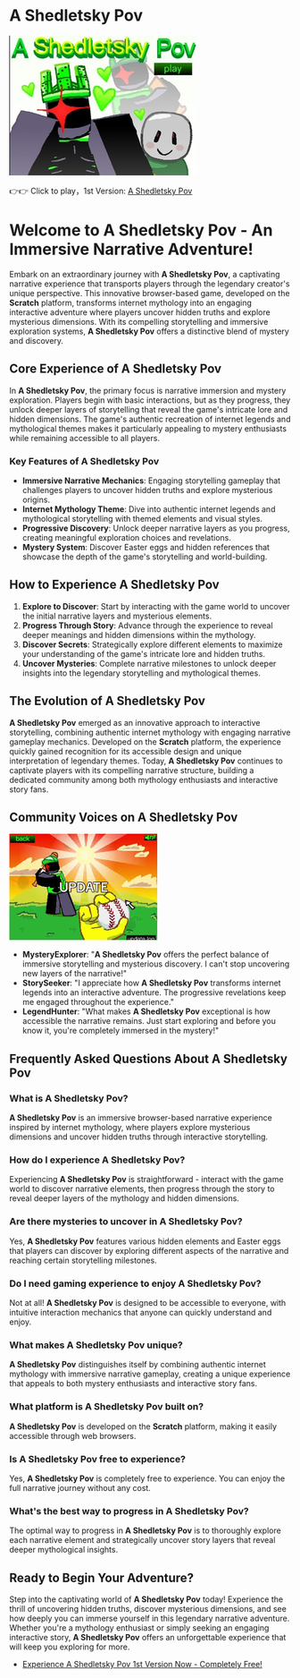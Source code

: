 # A Shedletsky Pov

![A Shedletsky Pov](https://raw.githubusercontent.com/A-Shedletsky-POV/.github/refs/heads/main/a-shedletsky-pov.jpg "A Shedletsky Pov")

👉👉 Click to play，1st Version: [A Shedletsky Pov](https://shedletskypov.com/ "A Shedletsky Pov")

# Welcome to A Shedletsky Pov - An Immersive Narrative Adventure!

Embark on an extraordinary journey with **A Shedletsky Pov**, a captivating narrative experience that transports players through the legendary creator's unique perspective. This innovative browser-based game, developed on the **Scratch** platform, transforms internet mythology into an engaging interactive adventure where players uncover hidden truths and explore mysterious dimensions. With its compelling storytelling and immersive exploration systems, **A Shedletsky Pov** offers a distinctive blend of mystery and discovery.

## Core Experience of A Shedletsky Pov

In **A Shedletsky Pov**, the primary focus is narrative immersion and mystery exploration. Players begin with basic interactions, but as they progress, they unlock deeper layers of storytelling that reveal the game's intricate lore and hidden dimensions. The game's authentic recreation of internet legends and mythological themes makes it particularly appealing to mystery enthusiasts while remaining accessible to all players.

### Key Features of A Shedletsky Pov

- **Immersive Narrative Mechanics**: Engaging storytelling gameplay that challenges players to uncover hidden truths and explore mysterious origins.
- **Internet Mythology Theme**: Dive into authentic internet legends and mythological storytelling with themed elements and visual styles.
- **Progressive Discovery**: Unlock deeper narrative layers as you progress, creating meaningful exploration choices and revelations.
- **Mystery System**: Discover Easter eggs and hidden references that showcase the depth of the game's storytelling and world-building.

## How to Experience A Shedletsky Pov

1. **Explore to Discover**: Start by interacting with the game world to uncover the initial narrative layers and mysterious elements.
2. **Progress Through Story**: Advance through the experience to reveal deeper meanings and hidden dimensions within the mythology.
3. **Discover Secrets**: Strategically explore different elements to maximize your understanding of the game's intricate lore and hidden truths.
4. **Uncover Mysteries**: Complete narrative milestones to unlock deeper insights into the legendary storytelling and mythological themes.

## The Evolution of A Shedletsky Pov

**A Shedletsky Pov** emerged as an innovative approach to interactive storytelling, combining authentic internet mythology with engaging narrative gameplay mechanics. Developed on the **Scratch** platform, the experience quickly gained recognition for its accessible design and unique interpretation of legendary themes. Today, **A Shedletsky Pov** continues to captivate players with its compelling narrative structure, building a dedicated community among both mythology enthusiasts and interactive story fans.

## Community Voices on A Shedletsky Pov

![A Shedletsky Pov](https://raw.githubusercontent.com/A-Shedletsky-POV/.github/refs/heads/main/a-shedletsky-pov-2.jpg "A Shedletsky Pov")

- **MysteryExplorer**: "**A Shedletsky Pov** offers the perfect balance of immersive storytelling and mysterious discovery. I can't stop uncovering new layers of the narrative!"
- **StorySeeker**: "I appreciate how **A Shedletsky Pov** transforms internet legends into an interactive adventure. The progressive revelations keep me engaged throughout the experience."
- **LegendHunter**: "What makes **A Shedletsky Pov** exceptional is how accessible the narrative remains. Just start exploring and before you know it, you're completely immersed in the mystery!"

## Frequently Asked Questions About A Shedletsky Pov

### What is A Shedletsky Pov?
**A Shedletsky Pov** is an immersive browser-based narrative experience inspired by internet mythology, where players explore mysterious dimensions and uncover hidden truths through interactive storytelling.

### How do I experience A Shedletsky Pov?
Experiencing **A Shedletsky Pov** is straightforward - interact with the game world to discover narrative elements, then progress through the story to reveal deeper layers of the mythology and hidden dimensions.

### Are there mysteries to uncover in A Shedletsky Pov?
Yes, **A Shedletsky Pov** features various hidden elements and Easter eggs that players can discover by exploring different aspects of the narrative and reaching certain storytelling milestones.

### Do I need gaming experience to enjoy A Shedletsky Pov?
Not at all! **A Shedletsky Pov** is designed to be accessible to everyone, with intuitive interaction mechanics that anyone can quickly understand and enjoy.

### What makes A Shedletsky Pov unique?
**A Shedletsky Pov** distinguishes itself by combining authentic internet mythology with immersive narrative gameplay, creating a unique experience that appeals to both mystery enthusiasts and interactive story fans.

### What platform is A Shedletsky Pov built on?
**A Shedletsky Pov** is developed on the **Scratch** platform, making it easily accessible through web browsers.

### Is A Shedletsky Pov free to experience?
Yes, **A Shedletsky Pov** is completely free to experience. You can enjoy the full narrative journey without any cost.

### What's the best way to progress in A Shedletsky Pov?
The optimal way to progress in **A Shedletsky Pov** is to thoroughly explore each narrative element and strategically uncover story layers that reveal deeper mythological insights.

## Ready to Begin Your Adventure?

Step into the captivating world of **A Shedletsky Pov** today! Experience the thrill of uncovering hidden truths, discover mysterious dimensions, and see how deeply you can immerse yourself in this legendary narrative adventure. Whether you're a mythology enthusiast or simply seeking an engaging interactive story, **A Shedletsky Pov** offers an unforgettable experience that will keep you exploring for more.

- [Experience A Shedletsky Pov 1st Version Now - Completely Free!](https://shedletskypov.com/)
